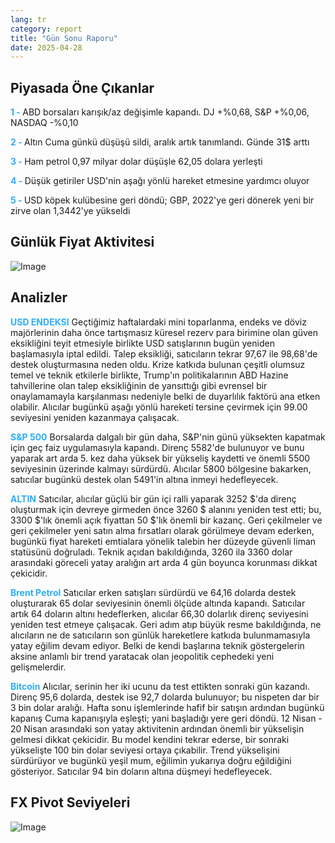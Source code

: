 ```yaml
---
lang: tr
category: report
title: "Gün Sonu Raporu"
date: 2025-04-28
---
```



<h2>Piyasada Öne Çıkanlar</h2>
<strong style="color: #2caef7;">1 - </strong> ABD borsaları karışık/az değişimle kapandı. DJ +%0,68, S&P +%0,06, NASDAQ -%0,10

<strong style="color: #2caef7;">2 - </strong> Altın Cuma günkü düşüşü sildi, aralık artık tanımlandı. Günde 31$ arttı

<strong style="color: #2caef7;">3 - </strong> Ham petrol 0,97 milyar dolar düşüşle 62,05 dolara yerleşti

<strong style="color: #2caef7;">4 - </strong> Düşük getiriler USD'nin aşağı yönlü hareket etmesine yardımcı oluyor

<strong style="color: #2caef7;">5 - </strong> USD köpek kulübesine geri döndü; GBP, 2022'ye geri dönerek yeni bir zirve olan 1,3442'ye yükseldi



<h2>Günlük Fiyat Aktivitesi</h2>
<img src="https://markleighedu.github.io/img/Apr-2025/28-Apr-2025/price.jpg" alt="Image"/>

<h2>Analizler</h2>
<strong style="color: #2caef7;">USD ENDEKSI</strong> Geçtiğimiz haftalardaki mini toparlanma, endeks ve döviz majörlerinin daha önce tartışmasız küresel rezerv para birimine olan güven eksikliğini teyit etmesiyle birlikte USD satışlarının bugün yeniden başlamasıyla iptal edildi. Talep eksikliği, satıcıların tekrar 97,67 ile 98,68'de destek oluşturmasına neden oldu. Krize katkıda bulunan çeşitli olumsuz temel ve teknik etkilerle birlikte, Trump'ın politikalarının ABD Hazine tahvillerine olan talep eksikliğinin de yansıttığı gibi evrensel bir onaylamamayla karşılanması nedeniyle belki de duyarlılık faktörü ana etken olabilir. Alıcılar bugünkü aşağı yönlü hareketi tersine çevirmek için 99.00 seviyesini yeniden kazanmaya çalışacak.  

<strong style="color: #2caef7;">S&P 500</strong> Borsalarda dalgalı bir gün daha, S&P'nin günü yüksekten kapatmak için geç faiz uygulamasıyla kapandı. Direnç 5582'de bulunuyor ve bunu yaparak art arda 5. kez daha yüksek bir yükseliş kaydetti ve önemli 5500 seviyesinin üzerinde kalmayı sürdürdü. Alıcılar 5800 bölgesine bakarken, satıcılar bugünkü destek olan 5491'in altına inmeyi hedefleyecek.

<strong style="color: #2caef7;">ALTIN</strong> Satıcılar, alıcılar güçlü bir gün içi ralli yaparak 3252 $'da direnç oluşturmak için devreye girmeden önce 3260 $ alanını yeniden test etti; bu, 3300 $'lık önemli açık fiyattan 50 $'lık önemli bir kazanç. Geri çekilmeler ve geri çekilmeler yeni satın alma fırsatları olarak görülmeye devam ederken, bugünkü fiyat hareketi emtialara yönelik talebin her düzeyde güvenli liman statüsünü doğruladı. Teknik açıdan bakıldığında, 3260 ila 3360 dolar arasındaki göreceli yatay aralığın art arda 4 gün boyunca korunması dikkat çekicidir. 

<strong style="color: #2caef7;">Brent Petrol</strong> Satıcılar erken satışları sürdürdü ve 64,16 dolarda destek oluşturarak 65 dolar seviyesinin önemli ölçüde altında kapandı. Satıcılar artık 64 doların altını hedeflerken, alıcılar 66,30 dolarlık direnç seviyesini yeniden test etmeye çalışacak. Geri adım atıp büyük resme bakıldığında, ne alıcıların ne de satıcıların son günlük hareketlere katkıda bulunmamasıyla yatay eğilim devam ediyor. Belki de kendi başlarına teknik göstergelerin aksine anlamlı bir trend yaratacak olan jeopolitik cephedeki yeni gelişmelerdir.

<strong style="color: #2caef7;">Bitcoin</strong> Alıcılar, serinin her iki ucunu da test ettikten sonraki gün kazandı. Direnç 95,6 dolarda, destek ise 92,7 dolarda bulunuyor; bu nispeten dar bir 3 bin dolar aralığı. Hafta sonu işlemlerinde hafif bir satışın ardından bugünkü kapanış Cuma kapanışıyla eşleşti; yani başladığı yere geri döndü. 12 Nisan - 20 Nisan arasındaki son yatay aktivitenin ardından önemli bir yükselişin gelmesi dikkat çekicidir. Bu model kendini tekrar ederse, bir sonraki yükselişte 100 bin dolar seviyesi ortaya çıkabilir. Trend yükselişini sürdürüyor ve bugünkü yeşil mum, eğilimin yukarıya doğru eğildiğini gösteriyor. Satıcılar 94 bin doların altına düşmeyi hedefleyecek.



<h2>FX Pivot Seviyeleri</h2>
<img src="https://markleighedu.github.io/img/Apr-2025/28-Apr-2025/pivot.jpg" alt="Image"/>